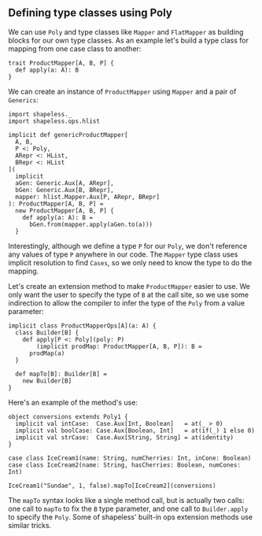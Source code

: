 ## Defining type classes using Poly

We can use `Poly` and type classes
like `Mapper` and `FlatMapper`
as building blocks for our own type classes.
As an example let's build a type class
for mapping from one case class to another:

```tut:book:silent
trait ProductMapper[A, B, P] {
  def apply(a: A): B
}
```

We can create an instance of `ProductMapper`
using `Mapper` and a pair of `Generics`:

```tut:book:silent
import shapeless._
import shapeless.ops.hlist

implicit def genericProductMapper[
  A, B,
  P <: Poly,
  ARepr <: HList,
  BRepr <: HList
](
  implicit
  aGen: Generic.Aux[A, ARepr],
  bGen: Generic.Aux[B, BRepr],
  mapper: hlist.Mapper.Aux[P, ARepr, BRepr]
): ProductMapper[A, B, P] =
  new ProductMapper[A, B, P] {
    def apply(a: A): B =
      bGen.from(mapper.apply(aGen.to(a)))
  }
```

Interestingly, although we define a type `P` for our `Poly`,
we don't reference any values of type `P` anywhere in our code.
The `Mapper` type class uses implicit resolution to find `Cases`,
so we only need to know the type to do the mapping.

Let's create an extension method
to make `ProductMapper` easier to use.
We only want the user to specify the type of `B` at the call site,
so we use some indirection
to allow the compiler to infer the type of the `Poly`
from a value parameter:

```tut:book:silent
implicit class ProductMapperOps[A](a: A) {
  class Builder[B] {
    def apply[P <: Poly](poly: P)
        (implicit prodMap: ProductMapper[A, B, P]): B =
      prodMap(a)
  }

  def mapTo[B]: Builder[B] =
    new Builder[B]
}
```

Here's an example of the method's use:

```tut:book:silent
object conversions extends Poly1 {
  implicit val intCase:  Case.Aux[Int, Boolean]   = at(_ > 0)
  implicit val boolCase: Case.Aux[Boolean, Int]   = at(if(_) 1 else 0)
  implicit val strCase:  Case.Aux[String, String] = at(identity)
}

case class IceCream1(name: String, numCherries: Int, inCone: Boolean)
case class IceCream2(name: String, hasCherries: Boolean, numCones: Int)
```

```tut:book
IceCream1("Sundae", 1, false).mapTo[IceCream2](conversions)
```

The `mapTo` syntax looks like a single method call,
but is actually two calls:
one call to `mapTo` to fix the `B` type parameter,
and one call to `Builder.apply` to specify the `Poly`.
Some of shapeless' built-in ops extension methods use similar tricks.

